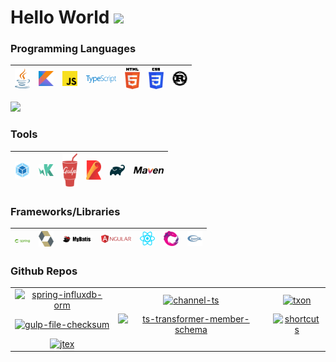 # Hello World <img src="https://media.giphy.com/media/WUlplcMpOCEmTGBtBW/giphy.gif" width="30">

### Programming Languages

| <img src="./assets/languages/java.svg" width="24"> | <img src="./assets/languages/kotlin.svg" width="24"> | <img src="./assets/languages/javascript.svg" width="24"> | <img src="./assets/languages/typescript.svg" width="48"> | <img src="./assets/languages/html-5.svg" width="24"> | <img src="./assets/languages/css-3.svg" width="24"> | <img src="./assets/languages/rust.svg" width="24"> |
|--|--|--|--|--| -- | -- |

<p>
    <img src="https://github-readme-stats.vercel.app/api/top-langs/?username=y1j2x34&layout=compact&theme=light"></img>
</p>

### Tools

| <img src="./assets/tools/webpack.svg" width="24"> | <img src="./assets/tools/karma.svg" width="24"> | <img src="./assets/tools/gulp.svg" width="24"> |<img src="./assets/tools/rollupjs.svg" width="24"> |<img src="./assets/tools/gradle.svg" width="24"> |<img src="./assets/tools/maven.svg" width="48"> |
|--|--|--|--|--|--|

### Frameworks/Libraries

| <img src="./assets/frameworks/spring.svg" width="24"> |<img src="./assets/frameworks/hibernate.svg" width="24"> |<img src="./assets/frameworks/mybatis-logo.png" width="48"> |<img src="./assets/frameworks/angular.svg" width="48"> |<img src="./assets/frameworks/react.svg" width="24"> |<img src="./assets/frameworks/reactivex.svg" width="24"> | <img src="./assets/frameworks/opengl-1.svg" width="24"> |
|--|--|--|--|--|--|--|

### Github Repos

||||
|:-:|:-:|:-:|
|[![spring-influxdb-orm](https://github-readme-stats.vercel.app/api/pin/?username=y1j2x34&repo=spring-influxdb-orm&show_owner=true&theme=dracula)](https://github.com/y1j2x34/spring-influxdb-orm)|[![channel-ts](https://github-readme-stats.vercel.app/api/pin/?username=y1j2x34&repo=tschannel&show_owner=true&theme=dracula)](https://github.com/y1j2x34/tschannel)|[![txon](https://github-readme-stats.vercel.app/api/pin/?username=y1j2x34&repo=txon&show_owner=true&theme=dracula)](https://github.com/y1j2x34/txon)|
|[![gulp-file-checksum](https://github-readme-stats.vercel.app/api/pin/?username=y1j2x34&repo=gulp-file-checksum&show_owner=true&theme=dracula)](https://github.com/y1j2x34/gulp-file-checksum)|[![ts-transformer-member-schema](https://github-readme-stats.vercel.app/api/pin/?username=y1j2x34&repo=ts-transformer-member-schema&show_owner=true&theme=dracula)](https://github.com/y1j2x34/ts-transformer-member-schema)|[![shortcuts](https://github-readme-stats.vercel.app/api/pin/?username=y1j2x34&repo=shortcuts&show_owner=true&theme=dracula)](https://github.com/y1j2x34/shortcuts)|
|[![jtex](https://github-readme-stats.vercel.app/api/pin/?username=y1j2x34&repo=jtex&show_owner=true&theme=dracula)](https://github.com/y1j2x34/jtex)|||
